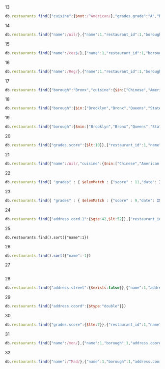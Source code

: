 13
```javascript
db.restaurants.find({"cuisine":{$not:/^American/},"grades.grade":"A","borough":"Brooklyn"},{"cuisine":1,"grades.grade":1,"borough":1}).sort({"cuisine":-1})
```
14
```javascript
db.restaurants.find({"name":/Wil/},{"name":1,"restaurant_id":1,"borough":1,"cuisine":1})
```
15
```javascript
db.restaurants.find({"name":/ces$/},{"name":1,"restaurant_id":1,"borough":1,"cuisine":1})
```
16
```javascript
db.restaurants.find({"name":/Reg/},{"name":1,"restaurant_id":1,"borough":1,"cuisine":1})
```
17
```javascript
db.restaurants.find({"borough":"Bronx","cuisine":{$in:["Chinese","American "]}})
```
18
```javascript
db.restaurants.find({"borough":{$in:["Brooklyn","Bronx","Queens","Staten Island"]}},{"restaurant_id":1,"name":1,"borough":1,"cuisine":1})
```
19
```javascript
db.restaurants.find({"borough":{$nin:["Brooklyn","Bronx","Queens","Staten Island"]}},{"restaurant_id":1,"name":1,"borough":1,"cuisine":1})
```
20
```javascript
db.restaurants.find({"grades.score":{$lt:10}},{"restaurant_id":1,"name":1,"borough":1,"cuisine":1,"grades.score":1})
```
21
```javascript
db.restaurants.find({"name":/Wil/,"cuisine":{$nin:["Chinese","American "]}},{"restaurant_id":1,"name":1,"borough":1,"cuisine":1,"grades.score":1})
```
22
```javascript
db.restaurants.find({ "grades" : { $elemMatch : {"score" : 11,"date": ISODate("2014-08-11T00:00:00Z")} } , "grades.grade" : "A"},{ "restaurant_id": 1, name:1, "grades.grade":1})
```
23
```javascript
db.restaurants.find({ "grades" : { $elemMatch : {"score" : 9,"date": ISODate("2014-08-11T00:00:00Z")} } , "grades.1.grade" : "A"},{ "restaurant_id": 1, name:1, "grades.grade":1})
```
24
```javascript
db.restaurants.find({"address.cord.1":{$gte:42,$lt:52}},{"restaurant_id":1,"name":1,"address.street":1,"address.zipcode":1})
```
25
```javacript
db.restaurants.find().sort({"name":1})
```
26
```javascript
db.restaurants.find().sort({"name":-1})
```
27
```javascript

```
28
```javascript
db.restaurants.find({"address.street":{$exists:false}},{"name":1,"address.street":1}
```
29
```javascript
db.restaurants.find({"address.coord":{$type:"double"}})
```
30
```javascript
db.restaurants.find({"grades.score":{$lte:7}},{"restaurant_id":1,"name":1,"grades.score":1})
```
31
```javascript
db.restaurants.find({"name":/mon/},{"name":1,"borough":1,"address.coord":1,"cuisine":1})
```
32
```javascript
db.restaurants.find({"name":/^Mad/},{"name":1,"borough":1,"address.coord":1,"cuisine":1})
```
